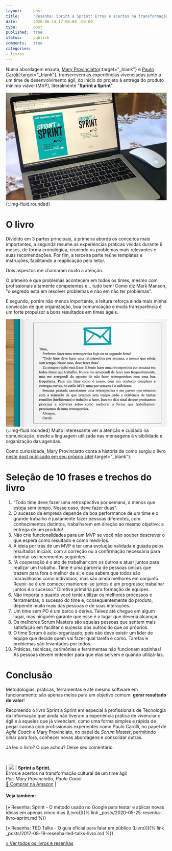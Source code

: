 ```yaml
---
layout:		post
title:		"Resenha: Sprint a Sprint: Erros e acertos na transformação cultural de um time ágil (Livro)"
date:		2020-06-14 17:00:00 -03:00
type:		post
published:	true
status:		publish
comments:	true
categories:
- livros
---
```


Numa abordagem enxuta, [Mary Provinciatto](https://www.linkedin.com/in/maryprovinciatto/){:target="_blank"} e [Paulo Caroli](https://www.linkedin.com/in/paulocaroli/){:target="_blank"}, transcrevem as experiências vivenciadas junto a um time de desenvolvimento ágil, do início do projeto à entrega do produto mínimo viável (MVP), literalmente "**Sprint a Sprint**".

![Notebook sobre a mesa com o e-book Sprint a Sprint aberto em sua capa](/assets/imgs/livro-sprint-a-sprint/livro-sprint-a-sprint-capa.jpg){:.img-fluid.rounded}

# O livro

Dividido em 3 partes principais, a primeira aborda os conceitos mais importantes, a segunda resume as experiências práticas vividas durante 6 meses, de forma cronológica, reunindo os problemas mais relevantes e suas recomendações. Por fim, a terceira parte reúne templates e instruções, facilitando a reaplicação pelo leitor.

Dois aspectos me chamaram muito a atenção.

O primeiro é que problemas acontecem em todos os times, mesmo com profissionais altamente competentes e... tudo bem! Como diz Mark Manson, "o segredo está em resolver problemas e não em não ter problemas".

E segundo, porém não menos importante, a leitura reforça ainda mais minha convicção de que organização, boa comunicação e muita transparência é um forte propulsor a bons resultados em times ágeis.

![Notebook sobre a mesa com o e-book Sprint a Sprint aberto em sua capa](/assets/imgs/livro-sprint-a-sprint/livro-sprint-a-sprint-trecho.jpg){:.img-fluid.rounded}
Muito interessante ver a atenção e cuidado na comunicação, desde a linguagem utilizada nas mensagens à visibilidade e organização das agendas.

Como curiosidade, Mary Provinciatto conta a história de como surgiu o livro [neste post publicado em seu próprio site](https://maryprovinciatto.com/como-surgiu-o-livro-sprint-a-sprint/){:target="_blank"}.

# Seleção de 10 frases e trechos do livro

1. “Todo time deve fazer uma retrospectiva por semana, a menos que esteja sem tempo. Nesse caso, deve fazer duas”.
2. O sucesso da empresa depende da boa performance de um time e o grande trabalho é justamente fazer pessoas diferentes, com conhecimentos distintos, trabalharem em direção ao mesmo objetivo: a entrega de um produto!
3. Não crie funcionalidades para um MVP se você não souber descrever o que espera como resultado e como medi-los.
4. A ideia por trás de um MVP é ter uma evolução validada e guiada pelos resultados iniciais, com a correção ou a confirmação necessária para orientar os incrementos seguintes.
5. “A cooperação é o ato de trabalhar com os outros e atuar juntos para realizar um trabalho. Time é uma parceria de pessoas únicas que trazem para fora o melhor de si, e que sabem que todos são maravilhosos como indivíduos, mas são ainda melhores em conjunto. Reunir-se é um começo; manterem-se juntos é um progresso; trabalhar juntos é o sucesso.” Diretiva primária para formação de equipes.
6. Não importa o quanto você tente utilizar os melhores processos e ferramentas, o sucesso do time e, consequentemente do produto, depende muito mais das pessoas e de suas interações.
7. Um time sem PO é um barco à deriva. Talvez até chegue em algum lugar, mas ninguém garante que esse é o lugar que deveria alcançar.
8. Os melhores Scrum Masters são aquelas pessoas que sentem mais satisfação em facilitar o sucesso dos outros do que os próprios.
9. O time Scrum é auto-organizado, pois não deve existir um líder de equipe que decide quem vai fazer qual tarefa e como. Tarefas e problemas são levantados por todos.
10. Práticas, técnicas, cerimônias e ferramentas não funcionam sozinhas! As pessoas devem entender para que elas servem e quando utilizá-las.

# Conclusão

Metodologias, práticas, ferramentas e até mesmo software em funcionamento são apenas meios para um objetivo comum: **gerar resultado de valor**!

Recomendo o livro Sprint a Sprint em especial à profissionais de Tecnologia da Informação que ainda não tiveram a experiência prática de vivenciar o ágil e à aqueles que já vivenciam, como uma forma simples e rápida de pegar carona com profissionais experientes como Paulo Carolli, no papel de *Agile Coach* e Mary Provinciato, no papel de *Scrum Master*, permitindo olhar para fora, conhecer novas abordagens e consolidar outras.

Já leu o livro? O que achou? Deixe seu comentário.

<br>

| <a target="_blank"  href="https://www.amazon.com.br/gp/offer-listing/B087N2LKXB/ref=as_li_tl?ie=UTF8&camp=1789&creative=9325&creativeASIN=B087N2LKXB&linkCode=am2&tag=thiagonasc-20&linkId=24530f29207c14bd6b67a3d69a33b2d9"><img border="0" src="//ws-na.amazon-adsystem.com/widgets/q?_encoding=UTF8&MarketPlace=BR&ASIN=B087N2LKXB&ServiceVersion=20070822&ID=AsinImage&WS=1&Format=_SL160_&tag=thiagonasc-20" ></a><img src="//ir-br.amazon-adsystem.com/e/ir?t=thiagonasc-20&l=am2&o=33&a=B087N2LKXB" width="1" height="1" border="0" alt="" style="border:none !important; margin:0px !important;" /> | **Sprint a Sprint.**<br>Erros e acertos na transformação cultural de um time ágil<br>*Por: Mary Provinciatto, Paulo Caroli*<br><a target="_blank" href="https://www.amazon.com.br/gp/product/B087N2LKXB/ref=as_li_tl?ie=UTF8&camp=1789&creative=9325&creativeASIN=B087N2LKXB&linkCode=as2&tag=thiagonasc-20&linkId=5543007d05c8086cfbcd14677644354e">🛒 Comprar na Amazon</a> |


#### Veja também:

[» Resenha: Sprint - O método usado no Google para testar e aplicar novas ideias em apenas cinco dias (Livro)]({% link _posts/2020-05-25-resenha-livro-sprint.md %})

[» Resenha: TED Talks - O guia oficial para falar em público (Livro)]({% link _posts/2017-08-19-resenha-ted-talks-livro.md %})

[» Ver todos os livros e resenhas](/livros)